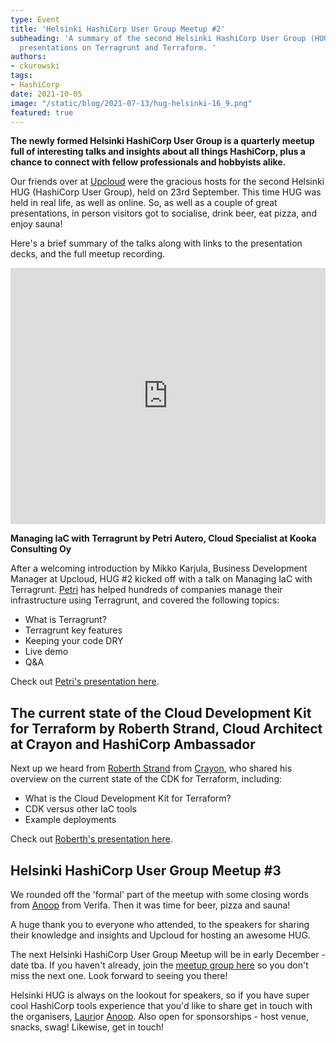 ```yaml
---
type: Event
title: 'Helsinki HashiCorp User Group Meetup #2'
subheading: 'A summary of the second Helsinki HashiCorp User Group (HUG) including
  presentations on Terragrunt and Terraform. '
authors:
- ckurowski
tags:
- HashiCorp
date: 2021-10-05
image: "/static/blog/2021-07-13/hug-helsinki-16_9.png"
featured: true
---
```

**The newly formed Helsinki HashiCorp User Group is a quarterly meetup full of interesting talks and insights about all things HashiCorp, plus a chance to connect with fellow professionals and hobbyists alike.**

Our friends over at [Upcloud](https://upcloud.com/ "Upcloud website") were the gracious hosts for the second Helsinki HUG (HashiCorp User Group), held on 23rd September. This time HUG was held in real life, as well as online. So, as well as a couple of great presentations, in person visitors got to socialise, drink beer, eat pizza, and enjoy sauna!

Here's a brief summary of the talks along with links to the presentation decks, and the full meetup recording.

<iframe width="100%" height="410" src="https://www.youtube.com/embed/ujNujcztmo4" title="YouTube video player" frameborder="0" allow="accelerometer; autoplay; clipboard-write; encrypted-media; gyroscope; picture-in-picture" allowfullscreen></iframe>

**Managing IaC with Terragrunt by Petri Autero, Cloud Specialist at Kooka Consulting Oy**

After a welcoming introduction by Mikko Karjula, Business Development Manager at Upcloud, HUG #2 kicked off with a talk on Managing IaC with Terragrunt. [Petri](https://www.linkedin.com/in/petriautero/ "Petri on Linkedin") has helped hundreds of companies manage their infrastructure using Terragrunt, and covered the following topics:

* What is Terragrunt?
* Terragrunt key features
* Keeping your code DRY
* Live demo
* Q&A

Check out [Petri's presentation here](https://drive.google.com/file/d/1tIgMLKygTqpQ3aDcZL1Nhk8hA9F4m7K4/view?usp=sharing "Petri's presentation").

## **The current state of the Cloud Development Kit for Terraform by Roberth Strand, Cloud Architect at Crayon and HashiCorp Ambassador**

Next up we heard from [Roberth Strand](https://www.linkedin.com/in/roberthstrand/ "Roberth on Linkedin") from [Crayon](https://www.crayon.com/ "Crayon website"), who shared his overview on the current state of the CDK for Terraform, including:

* What is the Cloud Development Kit for Terraform?
* CDK versus other IaC tools
* Example deployments

Check out [Roberth's presentation here](https://drive.google.com/file/d/1RsEbxE0q-pKcF97KOaVxmOryiEDkVAxJ/view?usp=sharing "Roberth's presentation").

## **Helsinki HashiCorp User Group Meetup #3**

We rounded off the 'formal' part of the meetup with some closing words from [Anoop](https://www.linkedin.com/in/anoopvijayan/ "Anoop on Linkedin") from Verifa. Then it was time for beer, pizza and sauna!

A huge thank you to everyone who attended, to the speakers for sharing their knowledge and insights and Upcloud for hosting an awesome HUG.

The next Helsinki HashiCorp User Group Meetup will be in early December - date tba. If you haven't already, join the [meetup group here](https://www.meetup.com/helsinki-hashicorp-user-group/ "HUG meetup group") so you don't miss the next one. Look forward to seeing you there!

Helsinki HUG is always on the lookout for speakers, so if you have super cool HashiCorp tools experience that you'd like to share get in touch with the organisers, [Lauri](https://www.linkedin.com/in/lauri-suomalainen/ "Lauri on Linkedin")or [Anoop](https://www.linkedin.com/in/anoopvijayan/ "Anoop on Linkedin"). Also open for sponsorships - host venue, snacks, swag! Likewise, get in touch!
